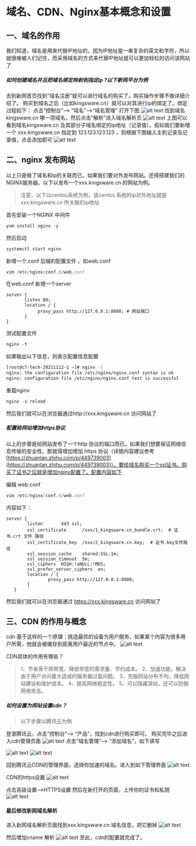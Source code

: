 # 域名、CDN、Nginx基本概念和设置

## 一、域名的作用
我们知道，域名是用来代替IP地址的，因为IP地址是一串复杂的英文和字符，所以就很难被人们记住，而采用域名的方式来代替IP地址就可以更加轻松的访问该网站了
##### 如何创建域名并且把域名绑定映射到指定ip ?以下新网平台为例

去到新网首页找到“域名注册”就可以进行域名的购买了。购买操作步骤不做详细介绍了。
购买到域名之后（比如kingsware.cn）就可以对其进行ip的绑定了。绑定过程如下：
点击“控制台”--> “域名”-->“域名管理” 打开下图
![alt text](images/image.png)
找到域名kingsware.cn 哪一项域名，然后点击“解析”进入域名解析页
![alt text](images/image-1.png)
上图可以看到域名kingsware.cn 及其部分子域名绑定的ip地址（记录值）。假如我们要新增一个 xxx.kingsware.cn 指定到 123.123.123.123 ，则根据下图输入主机记录及记录值，点击添加即可
![alt text](images/image-2.png)
## 二、nginx 发布网站
以上只是做了域名和ip的关联而已。如果我们要对外发布网站。还得搭建我们的NGINX服务器。以下以发布一个xxx.kingsware.cn 的网站为例。
> 注意，以下以centos系统为例，该centos 系统的ip对外地址就是xxx.kingsware.cn 所关联的ip地址

首先安装一个NGINX 中间件
```js
yum install nginx -y
```
然后启动

```js
systemctl start nginx
```
新增一个.conf 后缀的配置文件 ，如web.conf 
```js
vim /etc/nginx/conf.d/web.conf
```
在web.conf 新增一个server 
```nginx
server {
       listen 80;
       location / {
            proxy_pass http://127.0.0.1:8080; # 网站端口
       }
}
```
测试配置文件
```js
nginx -t
```
如果输出以下信息，则表示配置信息配置
```sh
[root@c7-tech-20211112-1 ~]# nginx -t
nginx: the configuration file /etc/nginx/nginx.conf syntax is ok
nginx: configuration file /etc/nginx/nginx.conf test is successful
```
重载nginx 
```js
nginx -s reload
```
然后我们就可以在浏览器通过http://xxx.kingsware.cn 访问网站了
##### 配置给网站增加https协议
以上的步骤是给网站发布了一个http 协议的端口而已。如果我们想要保证网络信息传输的安全性，那就得增加增加 https 协议（详细内容建议参考[https://zhuanlan.zhihu.com/p/449739003](https://zhuanlan.zhihu.com/p/449739003)）。要给域名购买一个ssl证书。购买了证书之后就是增加nginx配置了。配置内容如下

编辑 web.conf 
```js
vim /etc/nginx/conf.d/web.conf
```
内容如下：
```nginx
server {
        listen       443 ssl;
        ssl_certificate      /xxx/1_kingsware.cn_bundle.crt;  # 证书.crt 文件 路径
        ssl_certificate_key  /xxx/2_kingsware.cn.key;  # 证书.key文件路径
        ssl_session_cache    shared:SSL:1m;
        ssl_session_timeout  5m;
        ssl_ciphers  HIGH:!aNULL:!MD5;
        ssl_prefer_server_ciphers  on;
        location / {
                proxy_pass http://127.0.0.1:8080;
        }
   }
   ```

然后我们就可以在浏览器通过 https://xxx.kingsware.cn 访问网站了

## 三、CDN 的作用与概念

cdn 基于这样的一个原理：挑选最优的设备为用户服务，如果某个内容为很多用户所需，他就会被缓存到距离用户最近的节点中。
![alt text](images/image-3.png)


CDN具体的作用有哪些？
>1、节省骨干网带宽、降低带宽的需求量、节约成本。
2、加速功能，解决由于用户访问量大造成的服务器过载问题。
3、克服网站分布不均，降低网站建设和维护成本。
4、提高网络稳定性。
5、可以隐藏源站，还可以防御网络攻击。

##### 如何设置为网站设置cdn？
>以下步骤以腾讯云为例

登录腾讯云，点击“控制台”--> “产品”，找到cdn进行购买即可。
购买完毕之后进入cdn管理页面
![alt text](images/image-4.png)
点击“域名管理”--> “添加域名”，如下填写

![alt text](images/image-5.png)
![alt text](images/image-6.png)


回到腾讯云CDN的管理界面，选择你加速的域名。进入到如下管理界面
![alt text](images/image-7.png)

CDN的https设置
![alt text](images/image-8.png)

点击高级设置-->HTTPS设置
然后在新打开的页面，上传你的证书和私钥
![alt text](images/image-9.png)

#### 最后修改新网域名解析
进入新网域名解析页面找到xxx.kingsware.cn 域名信息，把它删掉
![alt text](images/image-10.png)

然后增加cname 解析
![alt text](images/image-11.png)
至此，cdn的配置就完成了。